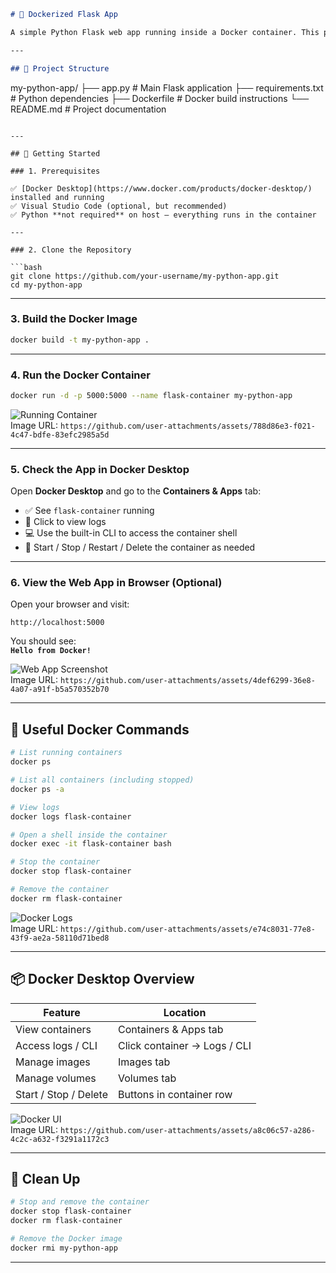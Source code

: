 

```markdown
# 🐳 Dockerized Flask App

A simple Python Flask web app running inside a Docker container. This project demonstrates how to build, run, and manage containers using Docker and Docker Desktop.

---

## 📁 Project Structure

```
my-python-app/
├── app.py             # Main Flask application
├── requirements.txt   # Python dependencies
├── Dockerfile         # Docker build instructions
└── README.md          # Project documentation
```

---

## 🚀 Getting Started

### 1. Prerequisites

✅ [Docker Desktop](https://www.docker.com/products/docker-desktop/) installed and running  
✅ Visual Studio Code (optional, but recommended)  
✅ Python **not required** on host — everything runs in the container

---

### 2. Clone the Repository

```bash
git clone https://github.com/your-username/my-python-app.git
cd my-python-app
```

---

### 3. Build the Docker Image

```bash
docker build -t my-python-app .
```

---

### 4. Run the Docker Container

```bash
docker run -d -p 5000:5000 --name flask-container my-python-app
```

![Running Container](https://github.com/user-attachments/assets/788d86e3-f021-4c47-bdfe-83efc2985a5d)  
Image URL: `https://github.com/user-attachments/assets/788d86e3-f021-4c47-bdfe-83efc2985a5d`

---

### 5. Check the App in Docker Desktop

Open **Docker Desktop** and go to the **Containers & Apps** tab:

- ✅ See `flask-container` running  
- 📜 Click to view logs  
- 💻 Use the built-in CLI to access the container shell  
- 🔁 Start / Stop / Restart / Delete the container as needed  

---

### 6. View the Web App in Browser (Optional)

Open your browser and visit:

```
http://localhost:5000
```

You should see:  
**`Hello from Docker!`**

![Web App Screenshot](https://github.com/user-attachments/assets/4def6299-36e8-4a07-a91f-b5a570352b70)  
Image URL: `https://github.com/user-attachments/assets/4def6299-36e8-4a07-a91f-b5a570352b70`

---

## 🧰 Useful Docker Commands

```bash
# List running containers
docker ps

# List all containers (including stopped)
docker ps -a

# View logs
docker logs flask-container

# Open a shell inside the container
docker exec -it flask-container bash

# Stop the container
docker stop flask-container

# Remove the container
docker rm flask-container
```

![Docker Logs](https://github.com/user-attachments/assets/e74c8031-77e8-43f9-ae2a-58110d71bed8)  
Image URL: `https://github.com/user-attachments/assets/e74c8031-77e8-43f9-ae2a-58110d71bed8`

---

## 📦 Docker Desktop Overview

| Feature              | Location                                |
|----------------------|-----------------------------------------|
| View containers      | Containers & Apps tab                   |
| Access logs / CLI    | Click container → Logs / CLI            |
| Manage images        | Images tab                              |
| Manage volumes       | Volumes tab                             |
| Start / Stop / Delete| Buttons in container row                |

![Docker UI](https://github.com/user-attachments/assets/a8c06c57-a286-4c2c-a632-f3291a1172c3)  
Image URL: `https://github.com/user-attachments/assets/a8c06c57-a286-4c2c-a632-f3291a1172c3`

---

## 🧼 Clean Up

```bash
# Stop and remove the container
docker stop flask-container
docker rm flask-container

# Remove the Docker image
docker rmi my-python-app
```

---
```

